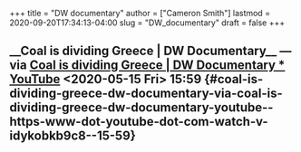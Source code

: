 +++
title = "DW documentary"
author = ["Cameron Smith"]
lastmod = 2020-09-20T17:34:13-04:00
slug = "DW_documentary"
draft = false
+++

## \_\_Coal is dividing Greece | DW Documentary\_\_ — via [Coal is dividing Greece | DW Documentary \* YouTube](<https://www.youtube.com/watch?v=idYkObkb9C8>)  <span class="timestamp-wrapper"><span class="timestamp">&lt;2020-05-15 Fri&gt; </span></span> 15:59 {#coal-is-dividing-greece-dw-documentary-via-coal-is-dividing-greece-dw-documentary-youtube--https-www-dot-youtube-dot-com-watch-v-idykobkb9c8--15-59}
